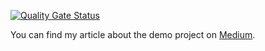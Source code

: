 [![Quality Gate Status](https://sonarcloud.io/api/project_badges/measure?project=danielsogl_nx-sonar-example&metric=alert_status)](https://sonarcloud.io/summary/new_code?id=danielsogl_nx-sonar-example)

You can find my article about the demo project on [Medium](https://sogldaniel.medium.com/how-to-upload-coverage-reports-to-sonarcloud-using-an-nx-monorepo-ee8bcf2a38).